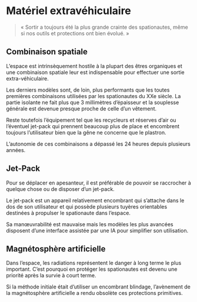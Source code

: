 # Matériel extravéhiculaire
> « Sortir a toujours été la plus grande crainte des spationautes, même si nos outils et protections ont bien évolué. »

## Combinaison spatiale
L’espace est intrinsèquement hostile à la plupart des êtres organiques et une combinaison spatiale leur est indispensable pour effectuer une sortie extra-véhiculaire.

Les derniers modèles sont, de loin, plus performants que les toutes premières combinaisons utilisées par les spationautes du XXe siècle. La partie isolante ne fait plus que 3 millimètres d’épaisseur et la souplesse générale est devenue presque proche de celle d’un vêtement.

Reste toutefois l’équipement tel que les recycleurs et réserves d’air ou l’éventuel jet-pack qui prennent beaucoup plus de place et encombrent toujours l’utilisateur bien que la gêne ne concerne que le plastron.

L’autonomie de ces combinaisons a dépassé les 24 heures depuis plusieurs années.

## Jet-Pack
Pour se déplacer en apesanteur, il est préférable de pouvoir se raccrocher à quelque chose ou de disposer d’un jet-pack.

Le jet-pack est un appareil relativement encombrant qui s’attache dans le dos de son utilisateur et qui possède plusieurs tuyères orientables destinées à propulser le spationaute dans l’espace.

Sa manœuvrabilité est mauvaise mais les modèles les plus avancées disposent d’une interface assistée par une IA pour simplifier son utilisation.

## Magnétosphère artificielle
Dans l’espace, les radiations représentent le danger à long terme le plus important. C’est pourquoi en protéger les spationautes est devenu une priorité après la survie à court terme.

Si la méthode initiale était d’utiliser un encombrant blindage, l’avènement de la magnétosphère artificielle a rendu obsolète ces protections primitives.